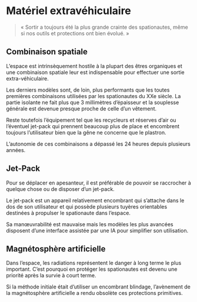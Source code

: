 # Matériel extravéhiculaire
> « Sortir a toujours été la plus grande crainte des spationautes, même si nos outils et protections ont bien évolué. »

## Combinaison spatiale
L’espace est intrinsèquement hostile à la plupart des êtres organiques et une combinaison spatiale leur est indispensable pour effectuer une sortie extra-véhiculaire.

Les derniers modèles sont, de loin, plus performants que les toutes premières combinaisons utilisées par les spationautes du XXe siècle. La partie isolante ne fait plus que 3 millimètres d’épaisseur et la souplesse générale est devenue presque proche de celle d’un vêtement.

Reste toutefois l’équipement tel que les recycleurs et réserves d’air ou l’éventuel jet-pack qui prennent beaucoup plus de place et encombrent toujours l’utilisateur bien que la gêne ne concerne que le plastron.

L’autonomie de ces combinaisons a dépassé les 24 heures depuis plusieurs années.

## Jet-Pack
Pour se déplacer en apesanteur, il est préférable de pouvoir se raccrocher à quelque chose ou de disposer d’un jet-pack.

Le jet-pack est un appareil relativement encombrant qui s’attache dans le dos de son utilisateur et qui possède plusieurs tuyères orientables destinées à propulser le spationaute dans l’espace.

Sa manœuvrabilité est mauvaise mais les modèles les plus avancées disposent d’une interface assistée par une IA pour simplifier son utilisation.

## Magnétosphère artificielle
Dans l’espace, les radiations représentent le danger à long terme le plus important. C’est pourquoi en protéger les spationautes est devenu une priorité après la survie à court terme.

Si la méthode initiale était d’utiliser un encombrant blindage, l’avènement de la magnétosphère artificielle a rendu obsolète ces protections primitives.